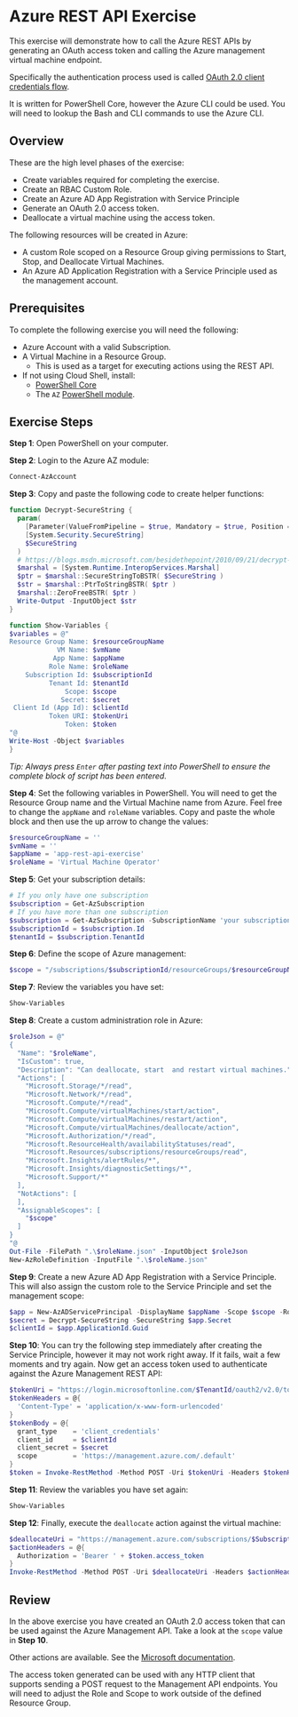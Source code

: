 # Azure REST API Exercise

This exercise will demonstrate how to call the Azure REST APIs by generating an OAuth access token and calling the Azure management virtual machine endpoint.

Specifically the authentication process used is called [OAuth 2.0 client credentials flow](https://docs.microsoft.com/en-us/azure/active-directory/develop/v2-oauth2-client-creds-grant-flow).

It is written for PowerShell Core, however the Azure CLI could be used. You will need to lookup the Bash and CLI commands to use the Azure CLI.

## Overview

These are the high level phases of the exercise:

* Create variables required for completing the exercise.
* Create an RBAC Custom Role.
* Create an Azure AD App Registration with Service Principle
* Generate an OAuth 2.0 access token.
* Deallocate a virtual machine using the access token.

The following resources will be created in Azure:

* A custom Role scoped on a Resource Group giving permissions to Start, Stop, and Deallocate Virtual Machines.
* An Azure AD Application Registration with a Service Principle used as the management account.

## Prerequisites

To complete the following exercise you will need the following:

* Azure Account with a valid Subscription.
* A Virtual Machine in a Resource Group.
  * This is used as a target for executing actions using the REST API.
* If not using Cloud Shell, install:
  * [PowerShell Core](https://github.com/PowerShell/PowerShell/releases)
  * The `AZ` [PowerShell module](https://www.powershellgallery.com/packages?q=az).

## Exercise Steps

**Step 1**: Open PowerShell on your computer.

**Step 2**: Login to the Azure AZ module:

```powershell
Connect-AzAccount
```

**Step 3**: Copy and paste the following code to create helper functions:

```powershell
function Decrypt-SecureString {
  param(
    [Parameter(ValueFromPipeline = $true, Mandatory = $true, Position = 0)]
    [System.Security.SecureString]
    $SecureString
  )
  # https://blogs.msdn.microsoft.com/besidethepoint/2010/09/21/decrypt-secure-strings-in-powershell/
  $marshal = [System.Runtime.InteropServices.Marshal]
  $ptr = $marshal::SecureStringToBSTR( $SecureString )
  $str = $marshal::PtrToStringBSTR( $ptr )
  $marshal::ZeroFreeBSTR( $ptr )
  Write-Output -InputObject $str
}

function Show-Variables {
$variables = @"
Resource Group Name: $resourceGroupName
            VM Name: $vmName
           App Name: $appName
          Role Name: $roleName
    Subscription Id: $subscriptionId
          Tenant Id: $tenantId
              Scope: $scope
             Secret: $secret
 Client Id (App Id): $clientId
          Token URI: $tokenUri
              Token: $token
"@
Write-Host -Object $variables
}
```

_Tip: Always press `Enter` after pasting text into PowerShell to ensure the complete block of script has been entered._

**Step 4**: Set the following variables in PowerShell. You will need to get the Resource Group name and the Virtual Machine name from Azure. Feel free to change the `appName` and `roleName` variables. Copy and paste the whole block and then use the up arrow to change the values:

```powershell
$resourceGroupName = ''
$vmName = ''
$appName = 'app-rest-api-exercise'
$roleName = 'Virtual Machine Operator'
```

**Step 5**: Get your subscription details:

```powershell
# If you only have one subscription
$subscription = Get-AzSubscription
# If you have more than one subscription
$subscription = Get-AzSubscription -SubscriptionName 'your subscription name'
$subscriptionId = $subscription.Id
$tenantId = $subscription.TenantId
```

**Step 6**: Define the scope of Azure management:

```powershell
$scope = "/subscriptions/$subscriptionId/resourceGroups/$resourceGroupName"
```

**Step 7**: Review the variables you have set:

```powershell
Show-Variables
```

**Step 8**: Create a custom administration role in Azure:

```powershell
$roleJson = @"
{
  "Name": "$roleName",
  "IsCustom": true,
  "Description": "Can deallocate, start  and restart virtual machines.",
  "Actions": [
    "Microsoft.Storage/*/read",
    "Microsoft.Network/*/read",
    "Microsoft.Compute/*/read",
    "Microsoft.Compute/virtualMachines/start/action",
    "Microsoft.Compute/virtualMachines/restart/action",
    "Microsoft.Compute/virtualMachines/deallocate/action",
    "Microsoft.Authorization/*/read",
    "Microsoft.ResourceHealth/availabilityStatuses/read",
    "Microsoft.Resources/subscriptions/resourceGroups/read",
    "Microsoft.Insights/alertRules/*",
    "Microsoft.Insights/diagnosticSettings/*",
    "Microsoft.Support/*"
  ],
  "NotActions": [
  ],
  "AssignableScopes": [
    "$scope"
  ]
}
"@
Out-File -FilePath ".\$roleName.json" -InputObject $roleJson
New-AzRoleDefinition -InputFile ".\$roleName.json"
```

**Step 9**: Create a new Azure AD App Registration with a Service Principle. This will also assign the custom role to the Service Principle and set the management scope:

```powershell
$app = New-AzADServicePrincipal -DisplayName $appName -Scope $scope -Role $roleName
$secret = Decrypt-SecureString -SecureString $app.Secret
$clientId = $app.ApplicationId.Guid
```

**Step 10**: You can try the following step immediately after creating the Service Principle, however it may not work right away. If it fails, wait a few moments and try again. Now get an access token used to authenticate against the Azure Management REST API:

```powershell
$tokenUri = "https://login.microsoftonline.com/$TenantId/oauth2/v2.0/token"
$tokenHeaders = @{
  'Content-Type' = 'application/x-www-form-urlencoded'
}
$tokenBody = @{
  grant_type    = 'client_credentials'
  client_id     = $clientId
  client_secret = $secret
  scope         = 'https://management.azure.com/.default'
}
$token = Invoke-RestMethod -Method POST -Uri $tokenUri -Headers $tokenHeaders -Body $tokenBody
```

**Step 11**: Review the variables you have set again:

```powershell
Show-Variables
```

**Step 12**: Finally, execute the `deallocate` action against the virtual machine:

```powershell
$deallocateUri = "https://management.azure.com/subscriptions/$SubscriptionId/resourceGroups/$ResourceGroupName/providers/Microsoft.Compute/virtualMachines/$VMName/deallocate?api-version=2018-06-01"
$actionHeaders = @{
  Authorization = 'Bearer ' + $token.access_token
}
Invoke-RestMethod -Method POST -Uri $deallocateUri -Headers $actionHeaders -Verbose
```

## Review

In the above exercise you have created an OAuth 2.0 access token that can be used against the Azure Management API. Take a look at the `scope` value in **Step 10**.

Other actions are available. See the [Microsoft documentation](https://docs.microsoft.com/en-us/rest/api/compute/virtualmachines).

The access token generated can be used with any HTTP client that supports sending a POST request to the Management API endpoints. You will need to adjust the Role and Scope to work outside of the defined Resource Group.

